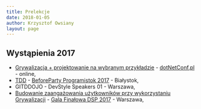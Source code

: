 ```yaml
---
title: Prelekcje
date: 2018-01-05
author: Krzysztof Owsiany
layout: page
---
```

## Wystąpienia 2017

* [Grywalizacja + projektowanie na wybranym przykładzie][grywalizacja2] - [dotNetConf.pl](dotnetconf.pl) - online,
* [TDD][tdd] - [BeforeParty Programistok 2017][programistok] - Białystok,
* GITDDOJO - DevStyle Speakers 01 - Warszawa,
* [Budowanie zaangażowania użytkowników przy wykorzystaniu Grywalizacji][grywalizacja] - [Gala Finałowa DSP 2017][dsp] - Warszawa,

[tdd]: https://www.youtube.com/watch?v=fIwqqddJjm4&feature=youtu.be
[grywalizacja]: https://youtu.be/i3QY6uGDLLI?list=PLN2dx2pIJO6MmC_lihDpvc5jQ6LE7osSK
[grywalizacja2]: https://youtu.be/94JwR8Bnnuo
[programistok]: http://programistok.org
[dsp]: http://dajsiepoznac.pl